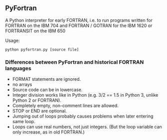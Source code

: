 ## PyFortran

A Python interpreter for early FORTRAN, i.e. to run programs written for FORTRAN on the IBM 704 and FORTRAN / GOTRAN for the IBM 1620 or FORTRANSIT on the IBM 650

Usage:

  `python pyfortran.py [source file]`

### Differences between PyFortran and historical FORTRAN languages

* FORMAT statements are ignored.
* no arrays
* Source code can be in lowercase.
* Integer division works like in Python (e.g. 3/2 == 1.5 in Python 3, unlike Python 2 or FORTRAN).
* Completely empty, non-comment lines are allowed.
* STOP or END are optional.
* Jumping out of loops probably causes problems when later entering same loop.
* Loops can use real numbers, not just integers. (But the loop variable can only increase, as in old FORTRAN.)

